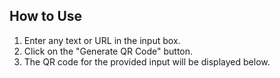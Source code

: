 ## How to Use
1. Enter any text or URL in the input box.
2. Click on the "Generate QR Code" button.
3. The QR code for the provided input will be displayed below.
